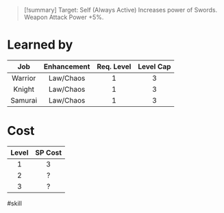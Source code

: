 >[!summary]
>Target: Self (Always Active)
>Increases power of Swords.
>Weapon Attack Power +5%.
# Learned by
| Job   | Enhancement | Req. Level | Level Cap |
|:-------:|:-----------:|:------------------------:|:---------------:|
| Warrior | Law/Chaos   | 1                        | 3               |
| Knight  | Law/Chaos   | 1                        | 3               |
| Samurai | Law/Chaos   | 1                        | 3               |
# Cost
| Level | SP Cost |
|:-----:|:-------:|
| 1     | 3       |
| 2     | ?       |
| 3     | ?       |

#skill 